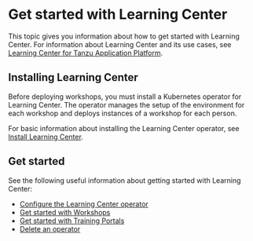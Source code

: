 # Get started with Learning Center

This topic gives you information about how to get started with Learning Center.
For information about Learning Center and its use cases, see
[Learning Center for Tanzu Application Platform](../../learning-center/about.md).

## <a id="install"></a>Installing Learning Center

Before deploying workshops, you must install a Kubernetes operator for Learning Center.
The operator manages the setup of the environment for each workshop and deploys instances of a
workshop for each person.

For basic information about installing the Learning Center operator,
see [Install Learning Center](../../learning-center/install-learning-center.md).

## <a id="get-started"></a>Get started

See the following useful information about getting started with Learning Center:

- [Configure the Learning Center operator](learning-center-operator.md)
- [Get started with Workshops](workshops.md)
- [Get started with Training Portals](training-portal.md)
- [Delete an operator](deleting-learning-center.md)
